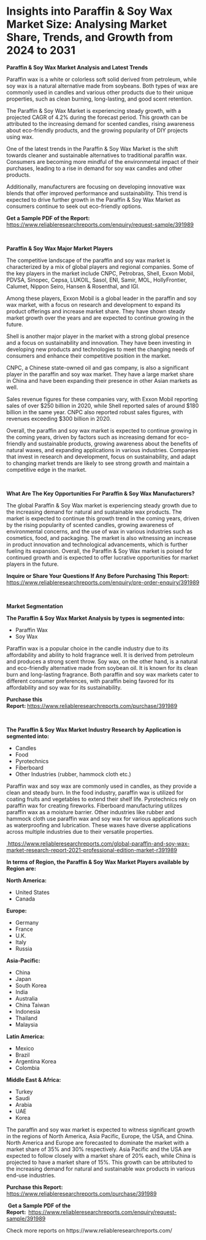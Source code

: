 <p><h1>Insights into Paraffin & Soy Wax Market Size: Analysing Market Share, Trends, and Growth from 2024 to 2031</h1></p><p><strong>Paraffin & Soy Wax Market Analysis and Latest Trends</strong></p>
<p><p>Paraffin wax is a white or colorless soft solid derived from petroleum, while soy wax is a natural alternative made from soybeans. Both types of wax are commonly used in candles and various other products due to their unique properties, such as clean burning, long-lasting, and good scent retention.</p><p>The Paraffin & Soy Wax Market is experiencing steady growth, with a projected CAGR of 4.2% during the forecast period. This growth can be attributed to the increasing demand for scented candles, rising awareness about eco-friendly products, and the growing popularity of DIY projects using wax.</p><p>One of the latest trends in the Paraffin & Soy Wax Market is the shift towards cleaner and sustainable alternatives to traditional paraffin wax. Consumers are becoming more mindful of the environmental impact of their purchases, leading to a rise in demand for soy wax candles and other products.</p><p>Additionally, manufacturers are focusing on developing innovative wax blends that offer improved performance and sustainability. This trend is expected to drive further growth in the Paraffin & Soy Wax Market as consumers continue to seek out eco-friendly options.</p></p>
<p><strong>Get a Sample PDF of the Report:&nbsp;</strong> <a href="https://www.reliableresearchreports.com/enquiry/request-sample/391989">https://www.reliableresearchreports.com/enquiry/request-sample/391989</a></p>
<p>&nbsp;</p>
<p><strong>Paraffin & Soy Wax Major Market Players</strong></p>
<p><p>The competitive landscape of the paraffin and soy wax market is characterized by a mix of global players and regional companies. Some of the key players in the market include CNPC, Petrobras, Shell, Exxon Mobil, PDVSA, Sinopec, Cepsa, LUKOIL, Sasol, ENI, Samir, MOL, HollyFrontier, Calumet, Nippon Seiro, Hansen & Rosenthal, and IGI.</p><p>Among these players, Exxon Mobil is a global leader in the paraffin and soy wax market, with a focus on research and development to expand its product offerings and increase market share. They have shown steady market growth over the years and are expected to continue growing in the future.</p><p>Shell is another major player in the market with a strong global presence and a focus on sustainability and innovation. They have been investing in developing new products and technologies to meet the changing needs of consumers and enhance their competitive position in the market.</p><p>CNPC, a Chinese state-owned oil and gas company, is also a significant player in the paraffin and soy wax market. They have a large market share in China and have been expanding their presence in other Asian markets as well.</p><p>Sales revenue figures for these companies vary, with Exxon Mobil reporting sales of over $250 billion in 2020, while Shell reported sales of around $180 billion in the same year. CNPC also reported robust sales figures, with revenues exceeding $300 billion in 2020.</p><p>Overall, the paraffin and soy wax market is expected to continue growing in the coming years, driven by factors such as increasing demand for eco-friendly and sustainable products, growing awareness about the benefits of natural waxes, and expanding applications in various industries. Companies that invest in research and development, focus on sustainability, and adapt to changing market trends are likely to see strong growth and maintain a competitive edge in the market.</p></p>
<p>&nbsp;</p>
<p><strong>What Are The Key Opportunities For Paraffin & Soy Wax Manufacturers?</strong></p>
<p><p>The global Paraffin & Soy Wax market is experiencing steady growth due to the increasing demand for natural and sustainable wax products. The market is expected to continue this growth trend in the coming years, driven by the rising popularity of scented candles, growing awareness of environmental concerns, and the use of wax in various industries such as cosmetics, food, and packaging. The market is also witnessing an increase in product innovation and technological advancements, which is further fueling its expansion. Overall, the Paraffin & Soy Wax market is poised for continued growth and is expected to offer lucrative opportunities for market players in the future.</p></p>
<p><strong>Inquire or Share Your Questions If Any Before Purchasing This Report:</strong> <a href="https://www.reliableresearchreports.com/enquiry/pre-order-enquiry/391989">https://www.reliableresearchreports.com/enquiry/pre-order-enquiry/391989</a></p>
<p>&nbsp;</p>
<p><strong>Market Segmentation</strong></p>
<p><strong>The Paraffin & Soy Wax Market Analysis by types is segmented into:</strong></p>
<p><ul><li>Paraffin Wax</li><li>Soy Wax</li></ul></p>
<p><p>Paraffin wax is a popular choice in the candle industry due to its affordability and ability to hold fragrance well. It is derived from petroleum and produces a strong scent throw. Soy wax, on the other hand, is a natural and eco-friendly alternative made from soybean oil. It is known for its clean burn and long-lasting fragrance. Both paraffin and soy wax markets cater to different consumer preferences, with paraffin being favored for its affordability and soy wax for its sustainability.</p></p>
<p><strong>Purchase this Report:&nbsp;</strong><a href="https://www.reliableresearchreports.com/purchase/391989">https://www.reliableresearchreports.com/purchase/391989</a></p>
<p>&nbsp;</p>
<p><strong>The Paraffin & Soy Wax Market Industry Research by Application is segmented into:</strong></p>
<p><ul><li>Candles</li><li>Food</li><li>Pyrotechnics</li><li>Fiberboard</li><li>Other Industries (rubber, hammock cloth etc.)</li></ul></p>
<p><p>Paraffin wax and soy wax are commonly used in candles, as they provide a clean and steady burn. In the food industry, paraffin wax is utilized for coating fruits and vegetables to extend their shelf life. Pyrotechnics rely on paraffin wax for creating fireworks. Fiberboard manufacturing utilizes paraffin wax as a moisture barrier. Other industries like rubber and hammock cloth use paraffin wax and soy wax for various applications such as waterproofing and lubrication. These waxes have diverse applications across multiple industries due to their versatile properties.</p></p>
<p><a href="https://www.reliableresearchreports.com/global-paraffin-and-soy-wax-market-research-report-2021-professional-edition-market-r391989">&nbsp;https://www.reliableresearchreports.com/global-paraffin-and-soy-wax-market-research-report-2021-professional-edition-market-r391989</a></p>
<p><strong>In terms of Region, the Paraffin & Soy Wax Market Players available by Region are:</strong></p>
<p>
    <p> <strong> North America: </strong>
        <ul>
            <li>United States</li>
            <li>Canada</li>
        </ul>
        </p> 
    <p> <strong> Europe: </strong>
        <ul>
            <li>Germany</li>
            <li>France</li>
            <li>U.K.</li>
            <li>Italy</li>
            <li>Russia</li>
        </ul>
        </p> 
    <p> <strong> Asia-Pacific: </strong>
        <ul>
            <li>China</li>
            <li>Japan</li>
            <li>South Korea</li>
            <li>India</li>
            <li>Australia</li>
            <li>China Taiwan</li>
            <li>Indonesia</li>
            <li>Thailand</li>
            <li>Malaysia</li>
        </ul>
        </p> 
    <p> <strong> Latin America: </strong>
        <ul>
            <li>Mexico</li>
            <li>Brazil</li>
            <li>Argentina Korea</li>
            <li>Colombia</li>
        </ul>
        </p> 
    <p> <strong> Middle East & Africa: </strong>
        <ul>
            <li>Turkey</li>
            <li>Saudi</li>
            <li>Arabia</li>
            <li>UAE</li>
            <li>Korea</li>
        </ul>
    </p>
    </p>
<p><p>The paraffin and soy wax market is expected to witness significant growth in the regions of North America, Asia Pacific, Europe, the USA, and China. North America and Europe are forecasted to dominate the market with a market share of 35% and 30% respectively. Asia Pacific and the USA are expected to follow closely with a market share of 20% each, while China is projected to have a market share of 15%. This growth can be attributed to the increasing demand for natural and sustainable wax products in various end-use industries.</p></p>
<p><strong>Purchase this Report: </strong><a href="https://www.reliableresearchreports.com/purchase/391989">https://www.reliableresearchreports.com/purchase/391989</a></p>
<p>&nbsp;<strong>Get a Sample PDF of the Report:&nbsp;&nbsp;</strong><a href="https://www.reliableresearchreports.com/enquiry/request-sample/391989">https://www.reliableresearchreports.com/enquiry/request-sample/391989</a></p>
<p><strong></strong></p>
<p>Check more reports on https://www.reliableresearchreports.com/</p>